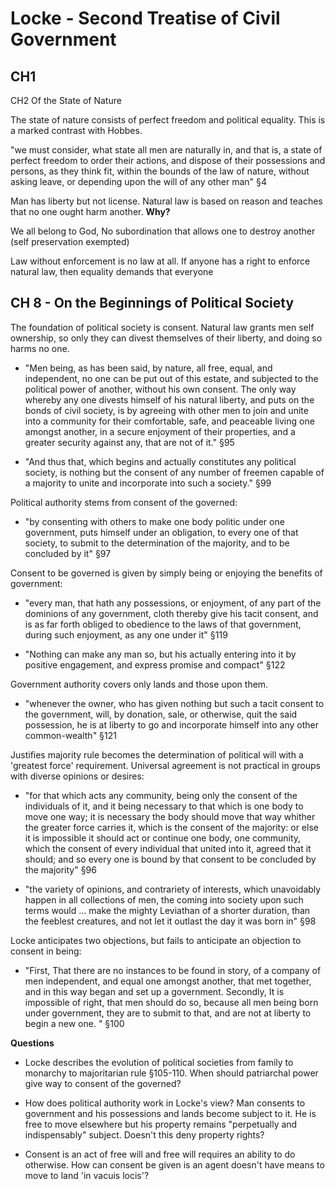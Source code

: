 Locke - Second Treatise of Civil Government
===========================================

CH1
---

CH2 Of the State of Nature

The state of nature consists of perfect freedom and political equality.  This is a marked contrast with Hobbes.

"we must consider, what state all men are naturally in, and that is, a state of perfect freedom to order their actions, and dispose of their possessions and persons, as they think fit, within the bounds of the law of nature, without asking leave, or depending upon the will of any other man" §4

Man has liberty but not license.  Natural law is based on reason and teaches that no one ought harm another. **Why?**

We all belong to God, No subordination that allows one to destroy another (self preservation exempted)

Law without enforcement is no law at all.  If anyone has a right to enforce natural law, then equality demands that everyone



CH 8 - On the Beginnings of Political Society
---------------------------------------------

The foundation of political society is consent.  Natural law grants men self ownership, so only they can divest themselves of their liberty, and doing so harms no one.  

- "Men being, as has been said, by nature, all free, equal, and independent, no one can be put out of this estate, and subjected to the political power of another, without his own consent. The only way whereby any one divests himself of his natural liberty, and puts on the bonds of civil society, is by agreeing with other men to join and unite into a community for their comfortable, safe, and peaceable living one amongst another, in a secure enjoyment of their properties, and a greater security against any, that are not of it." §95

- "And thus that, which begins and actually constitutes any political society, is nothing but the consent of any number of freemen capable of a majority to unite and incorporate into such a society." §99

Political authority stems from consent of the governed:

- "by consenting with others to make one body politic under one government, puts himself under an obligation, to every one of that society, to submit to the determination of the majority, and to be concluded by it" §97

Consent to be governed is given by simply being or enjoying the benefits of government:

- "every man, that hath any possessions, or enjoyment, of any part of the dominions of any government, cloth thereby give his tacit consent, and is as far forth obliged to obedience to the laws of that government, during such enjoyment, as any one under it" §119

- "Nothing can make any man so, but his actually entering into it by positive engagement, and express promise and compact" §122

Government authority covers only lands and those upon them.  

- "whenever the owner, who has given nothing but such a tacit consent to the government, will, by donation, sale, or otherwise, quit the said possession, he is at liberty to go and incorporate himself into any other common-wealth" §121

Justifies majority rule becomes the determination of political will with a 'greatest force' requirement.  Universal agreement is not practical in groups with diverse opinions or desires: 

- "for that which acts any community, being only the consent of the individuals of it, and it being necessary to that which is one body to move one way; it is necessary the body should move that way whither the greater force carries it, which is the consent of the majority: or else it is impossible it should act or continue one body, one community, which the consent of every individual that united into it, agreed that it should; and so every one is bound by that consent to be concluded by the majority" §96

- "the variety of opinions, and contrariety of interests, which unavoidably happen in all collections of men, the coming into society upon such terms would … make the mighty Leviathan of a shorter duration, than the feeblest creatures, and not let it outlast the day it was born in" §98

Locke anticipates two objections, but fails to anticipate an objection to consent in being: 

- "First, That there are no instances to be found in story, of a company of men independent, and equal one amongst another, that met together, and in this way began and set up a government.  Secondly, It is impossible of right, that men should do so, because all men being born under government, they are to submit to that, and are not at liberty to begin a new one. " §100


**Questions**

- Locke describes the evolution of political societies from family to monarchy to majoritarian rule §105-110.  When should patriarchal power give way to consent of the governed?

- How does political authority work in Locke's view?  Man consents to government and his possessions and lands become subject to it.  He is free to move elsewhere but his property remains "perpetually and indispensably" subject.  Doesn't this deny property rights?

- Consent is an act of free will and free will requires an ability to do otherwise.  How can consent be given is an agent doesn't have means to move to land 'in vacuis locis'?




